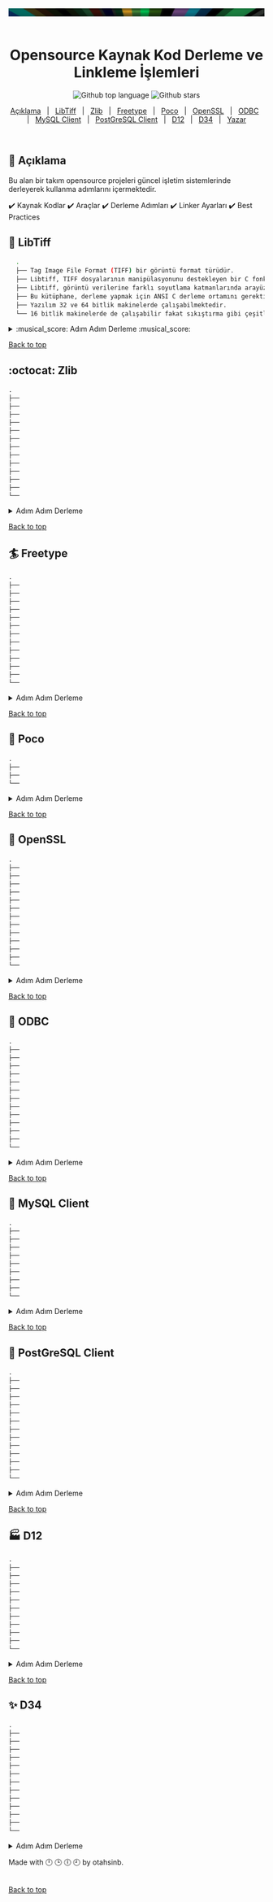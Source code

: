 
<div class="cat" id="top"> 
  <img src="./img_s.png" alt="cizgimmm">
  &#xa0;
</div>
<h1 align="center">Opensource Kaynak Kod Derleme ve Linkleme İşlemleri</h1>

<p align="center">
  <img alt="Github top language" src="https://img.shields.io/github/languages/top/otahsinb/BUILDING-OPENSOURCECODE">
  <img alt="Github stars" src="https://img.shields.io/github/stars/otahsinb/BUILDING-OPENSOURCECODE" />
</p>


<p align="center">
  <a href="#dart-açıklama">Açıklama</a> &#xa0; | &#xa0; 
  <a href="#sparkler-libtiff">LibTiff</a> &#xa0; | &#xa0;
  <a href="#octocat-zlib">Zlib</a> &#xa0; | &#xa0;
  <a href="#surfer-freetype">Freetype</a> &#xa0; | &#xa0;
  <a href="#dizzy-poco">Poco</a> &#xa0; | &#xa0;
  <a href="#art-openssl">OpenSSL</a> &#xa0; | &#xa0;
  <a href="#twisted_rightwards_arrows-odbc">ODBC</a> &#xa0; | &#xa0;
  <a href="#fish_cake-mysql-client">MySQL Client</a> &#xa0; | &#xa0;
  <a href="#dvd-postgresql-client">PostGreSQL Client</a> &#xa0; | &#xa0;
  <a href="#factory-d12">D12</a> &#xa0; | &#xa0;
  <a href="#sparkles-d34">D34</a> &#xa0; | &#xa0;
  <a href="https://github.com/otahsinb" target="_blank">Yazar</a>
</p>

<br>

## :dart: Açıklama ##

 Bu alan bir takım opensource projeleri güncel işletim sistemlerinde derleyerek kullanma adımlarını içermektedir.
 
:heavy_check_mark: Kaynak Kodlar :heavy_check_mark: Araçlar :heavy_check_mark: Derleme Adımları :heavy_check_mark: Linker Ayarları :heavy_check_mark: Best Practices

## :sparkler: LibTiff ##
 
  ```sh
    .
    ├── Tag Image File Format (TIFF) bir görüntü format türüdür.
    ├── Libtiff, TIFF dosyalarının manipülasyonunu destekleyen bir C fonksiyonları kümesidir (bir kütüphanedir).
    ├── Libtiff, görüntü verilerine farklı soyutlama katmanlarında arayüzler sağlar. 
    ├── Bu kütüphane, derleme yapmak için ANSI C derleme ortamını gerektirir ve kullanım için de bir ANSI C ortamını varsayar.
    ├── Yazılım 32 ve 64 bitlik makinelerde çalışabilmektedir.
    └── 16 bitlik makinelerde de çalışabilir fakat sıkıştırma gibi çeşitli yetenekler kısıtlanmış olacaktır.
  
  ```

<details>
  <summary> :musical_score: Adım Adım Derleme :musical_score: </summary> <br />
   
  |:musical_score:|   Linkten (http://www.libtiff.org/) Kaynak Kodları İndiriniz...🡓🡓🡓    |
  | ------- | --- |
  
  |:musical_score:|   Microsoft Visual Studio C++ 2022 kurulumunu yapınız.    |
  | ------- | --- |
  
  |:musical_score:|   Zip veya Tar.gz olarak indirilen LibTiff dosyasını WinRar benzeri bir yardımcı program ile açılarak extract ediniz. |
  | ------- | --- |
  
  |:musical_score:|   İndirilen dosyanın alanında gelinir ve MSVC++ aracı sağ tık menüsünden açılır. |
  | ------- | --- |
  | :musical_score: | Bu işlem yapıldıktan sonra .vs isimli dosya bu alanda <code style="color : fuchsia">D:\tiff-4.5.0</code> açılacaktır. |

  |:musical_score:|   MSVC++ın Developer Command Prompt alanı açılır ve aşağıdaki komutlar sırası ile çağrılır.🡓🡓🡓 |
  | ------- | --- |
  |         |  :arrow_forward:  ``` mkdir buildx86 ``` |
  |         |  :arrow_forward:  ``` cd buildx86 ``` |
  |         |  :arrow_forward:  ``` cmake .. ``` |
  |         |  :arrow_forward:  ``` cmake --build . --config Release ``` |
  
  |:musical_score:| Yukarıdaki komutlar ile build tree oluşturuldu ve ```buildx86\libtiff\Debug``` alanında lib ve dll uzantılı dosyalar üretildi. |
  | ------- | --- |
  |:musical_score:| ```D:\tiff-4.5.0\demo``` alanına *lib* ve *include* isimli klasörler açınız. |
  |:musical_score:| ```buildx86\libtiff\Debug``` alanındaki dosyalarını *lib* klasörünün içine kopyalayınız.|
  |:musical_score:| ```D:\tiff-4.5.0\libtiff``` içindeki dosyalarını *include* klasörünün içine kopyalayınız.|
  |:musical_score:| ```D:\tiff-4.5.0\out\build\x64-Debug\libtiff``` içindeki *tif_config.h* ve *tiffconf.h* isimli dosyaları *include* klasörünün içine kopyalayınız.|
  |:musical_score:|  Windows geliştirme ortamı için derleme işlemi tamamlanmıştır. |
  
  |:musical_score:|  Programın çalışmasını kontrol etmek için ```D:\tiff-4.5.0\demo\demo.cxx``` isimli bir dosya açınız . |
  | ------- | --- |
  |:musical_score:|  Aşağıdaki kodu kopyalayarak *demo.cxx* dosyası içine koyunuz. |
  
  ```c
#include <stdio.h>
#include "tiffio.h"

int main(int argc, const char* argv[])
{
    if (argc < 2) {
        printf("Usage: demo [TIFF file]\n");
        return 0;
    }
    const char* pszImageFile = argv[1];
    TIFF* tif = TIFFOpen(pszImageFile, "r");
    if (tif) {
        uint32 imageWidth, imageLength;
        uint16 compression;
        TIFFGetField(tif, TIFFTAG_IMAGEWIDTH, &imageWidth);
        TIFFGetField(tif, TIFFTAG_IMAGELENGTH, &imageLength);
        TIFFGetField(tif, TIFFTAG_COMPRESSION, &compression);
        printf("imageWidth %d, imageLength %d \n\n", imageWidth, imageLength);
        switch(compression) {
            case COMPRESSION_LZW:
                printf("COMPRESSION_LZW \n\n");
                break;
            case COMPRESSION_OJPEG:
                printf("COMPRESSION_OJPEG \n\n");
                break;
            case COMPRESSION_JPEG:
                printf("COMPRESSION_JPEG \n\n");
                break;
        }
        TIFFClose(tif);
    }
    return 0;
}
  ```
                 
  |:musical_score:|  Yukarıdaki kodun derlendiğini görmek için ```D:\tiff-4.5.0\demo\CMakeLists.txt``` isimli bir dosya açınız . |
  | ------- | --- |
  |:musical_score:|  Aşağıdaki kodu kopyalayarak *CMakeLists.txt* dosyası içine koyunuz. |

  ```c
  cmake_minimum_required (VERSION 2.6)
  project (demo)
  MESSAGE( STATUS "PROJECT_NAME: " ${PROJECT_NAME} )
                 
  link_directories("${PROJECT_SOURCE_DIR}/lib") 
  include_directories("${PROJECT_SOURCE_DIR}/include/")
                 
  # Add the executable
  add_executable(demo demo.cxx)
  target_link_libraries (demo "tiff")
  add_custom_command(TARGET demo POST_BUILD 
          COMMAND ${CMAKE_COMMAND} -E copy_if_different
          "${PROJECT_SOURCE_DIR}/lib/tiff.dll"              
          $<TARGET_FILE_DIR:demo>)
  ```
  
  
  |:musical_score:|  Developer Command Promptta ```D:\tiff-4.5.0\demo``` alanına gelerek aşağıdaki komutları sıra ile çalıştırınız. |
  | ------- | --- |
  |         |  :arrow_forward: ``` mkdir build ``` |
  |         |  :arrow_forward: ``` cd build ``` |
  |         |  :arrow_forward:  ``` cmake .. ``` |
  |         |  :arrow_forward:  ``` cmake --build . ``` |

  
  |:musical_score:|   **demo.exe** dosyasının olduğu klasör yolu gösterilerek aşağıdaki komutu örnek görüntülerde deneyiniz.  |
  | ------- | --- |
  |        |  :arrow_forward:   ``` D:\tiff-4.5.0\demo\build\Debug\demo.exe D:\tiff-4.5.0\demo\with_color_table.tif ``` |
  | Çıktı: |  imageWidth 162, imageLength 150 |
  |        |  :arrow_forward:  ``` D:\tiff-4.5.0\demo\build\Debug\demo.exe D:\tiff-4.5.0\demo\rgb_with_mask.tif ``` |
  | Çıktı: | ![rgb_with_mask tif](./img/result_rgb_with_mask.tif.JPG)   |
  |:musical_score:|   Projenizin external alanına yukarıdaki *lib* ve *include* klasörlerini eklediğinizde kullanıma hazırdır.  |
         
</details>


<a href="#top">Back to top</a>

## :octocat: Zlib ##

    .
    ├── 
    ├── 
    ├── 
    ├── 
    ├── 
    ├── 
    ├── 
    ├── 
    ├── 
    ├── 
    ├── 
    ├── 
    └── 


<details>
  
  <summary> Adım Adım Derleme </summary> <br />
  
  :musical_score: Kaynak Kodları (Aşağıdaki Linkten Kaynak Kodları İndiriniz...🡓🡓🡓)
 
</details>


<a href="#top">Back to top</a>

## :surfer: Freetype ##

    .
    ├── 
    ├── 
    ├── 
    ├── 
    ├── 
    ├── 
    ├── 
    ├── 
    ├── 
    ├── 
    ├── 
    ├── 
    └── 


<details>
  
  <summary> Adım Adım Derleme </summary> <br />
  
  :musical_score: Kaynak Kodları (Aşağıdaki Linkten Kaynak Kodları İndiriniz...🡓🡓🡓)
   
</details>


<a href="#top">Back to top</a>

## :dizzy: Poco ##

    .
    ├── 
    ├── 
    └── 


<details>
  
  <summary> Adım Adım Derleme </summary> <br />
  
  :musical_score: Kaynak Kodları (Aşağıdaki Linkten Kaynak Kodları İndiriniz...🡓🡓🡓)
   
</details>

<a href="#top">Back to top</a>

## :art: OpenSSL ##

    .
    ├── 
    ├── 
    ├── 
    ├── 
    ├── 
    ├── 
    ├── 
    ├── 
    ├── 
    ├── 
    ├── 
    ├── 
    └── 


<details>
  
  <summary> Adım Adım Derleme </summary> <br />
  
  :musical_score: Kaynak Kodları (Aşağıdaki Linkten Kaynak Kodları İndiriniz...🡓🡓🡓)
   
</details>


<a href="#top">Back to top</a>


## :twisted_rightwards_arrows: ODBC ##

    .
    ├── 
    ├── 
    ├── 
    ├── 
    ├── 
    ├── 
    ├── 
    ├── 
    ├── 
    ├── 
    ├── 
    ├── 
    └── 



<details>
  
  <summary> Adım Adım Derleme </summary> <br />
  
  :musical_score: Kaynak Kodları (Aşağıdaki Linkten Kaynak Kodları İndiriniz...🡓🡓🡓)

  
</details>


<a href="#top">Back to top</a>


## :fish_cake: MySQL Client ##

    .
    ├── 
    ├── 
    ├── 
    ├── 
    ├── 
    ├── 
    ├── 
    ├── 
    └── 
    

<details>
  
  <summary> Adım Adım Derleme </summary> <br />
  
  :musical_score: Kaynak Kodları (Aşağıdaki Linkten Kaynak Kodları İndiriniz...🡓🡓🡓)
  ```sh
  https://hackingcpp.com/cpp/cheat_sheets.html
  ```
  
</details>
  
<a href="#top">Back to top</a>

## :dvd: PostGreSQL Client ##

    .
    ├── 
    ├── 
    ├── 
    ├── 
    ├── 
    ├── 
    ├── 
    ├── 
    ├── 
    ├── 
    ├── 
    ├── 
    └── 


<details>
  
  <summary> Adım Adım Derleme </summary> <br />
  
  :musical_score: Kaynak Kodları (Aşağıdaki Linkten Kaynak Kodları İndiriniz...🡓🡓🡓)
  ```sh
  https://hackingcpp.com/cpp/cheat_sheets.html
  ```
  
</details>


<a href="#top">Back to top</a>

## :factory: D12 ##

    .
    ├── 
    ├── 
    ├── 
    ├── 
    ├── 
    ├── 
    ├── 
    ├── 
    ├── 
    ├── 
    └── 


<details>
  
  <summary> Adım Adım Derleme </summary> <br />
  
  :musical_score: Kaynak Kodları (Aşağıdaki Linkten Kaynak Kodları İndiriniz...🡓🡓🡓)
  ```sh
  https://hackingcpp.com/cpp/cheat_sheets.html
  ```
  
</details>

<a href="#top">Back to top</a>

## :sparkles: D34 ##

    .
    ├── 
    ├── 
    ├── 
    ├── 
    ├── 
    ├── 
    ├── 
    ├── 
    ├── 
    ├── 
    ├── 
    ├── 
    └── 


<details>
  
  <summary> Adım Adım Derleme </summary> <br />
  
  :musical_score: Kaynak Kodları (Aşağıdaki Linkten Kaynak Kodları İndiriniz...🡓🡓🡓)
  ```sh
  https://hackingcpp.com/cpp/cheat_sheets.html
  ```
  
</details>

Made with :clock12: :clock3:  :clock6:  :clock9: by otahsinb.\
&#xa0;

<a href="#top">Back to top</a>
